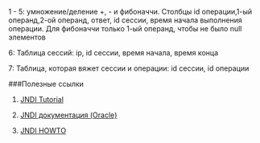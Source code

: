 1 - 5: умножение/деление +, - и фибоначчи. Столбцы id операции,1-ый операнд,2-ой операнд, ответ, id сессии, время начала выполнения операции. Для фибоначчи только 1-ый операнд, чтобы не было null элементов

6: Таблица сессий: ip, id сессии, время начала, время конца

7: Таблица, которая вяжет сессии и операции: id сессии, id операции

###Полезные ссылки

1. [JNDI Tutorial](https://docs.oracle.com/javase/jndi/tutorial/index.html)

2. [JNDI документация (Oracle)](https://docs.oracle.com/javase/7/docs/technotes/guides/jndi/index.html)

3. [JNDI HOWTO](http://tomcat.apache.org/tomcat-8.0-doc/jndi-resources-howto.html)